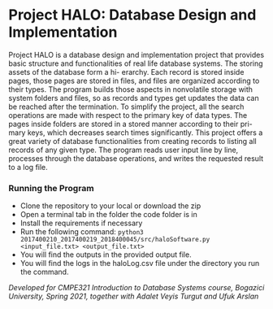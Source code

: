 # Project HALO: Database Design and Implementation


Project HALO is a database design and implementation project that provides basic structure and functionalities of real life database systems. The storing assets of the database form a hi- erarchy. Each record is stored inside pages, those pages are stored in files, and files are organized according to their types. The program builds those aspects in nonvolatile storage with system folders and files, so as records and types get updates the data can be reached after the termination. To simplify the project, all the search operations are made with respect to the primary key of data types. The pages inside folders are stored in a stored manner according to their pri- mary keys, which decreases search times significantly. This project offers a great variety of database functionalities from creating records to listing all records of any given type. The program reads user input line by line, processes through the database operations, and writes the requested result to a log file.


### Running the Program
- Clone the repository to your local or download the zip
- Open a terminal tab in the folder the code folder is in
- Install the requirements if necessary
- Run the following command: `python3 2017400210_2017400219_2018400045/src/haloSoftware.py <input_file.txt> <output_file.txt>`
- You will find the outputs in the provided output file.
- You will find the logs in the haloLog.csv file under the directory you run the command.

<i>Developed for CMPE321 Introduction to Database Systems course, Bogazici University, Spring 2021, together with Adalet Veyis Turgut and Ufuk Arslan<i>

